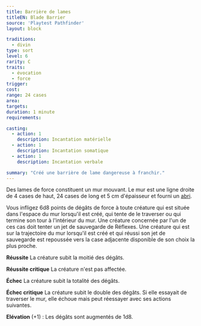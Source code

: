 ```yaml
---
title: Barrière de lames
titleEN: Blade Barrier
source: 'Playtest Pathfinder'
layout: block

traditions:
  - divin
type: sort
level: 6
rarity: C
traits:
  - évocation
  - force
trigger: 
cost: 
range: 24 cases
area: 
targets: 
duration: 1 minute
requirements: 

casting:
  - action: 1
    description: Incantation matérielle
  - action: 1
    description: Incantation somatique
  - action: 1
    description: Incantation verbale

summary: "Créé une barrière de lame dangereuse à franchir."
---
```

Des lames de force constituent un mur mouvant. Le mur est une ligne droite de 4 cases de haut, 24 cases de long et 5 cm d'épaisseur et fourni un [abri](//ch9-jouer-à-pathfinder/mouvement-et-positionnement.html#abri). 

Vous infligez 6d8 points de dégâts de force à toute créature qui est située dans l'espace du mur lorsqu'il est créé, qui tente de le traverser ou qui termine son tour à l'intérieur du mur. Une créature concernée par l'un de ces cas doit tenter un jet de sauvegarde de Réflexes. Une créature qui est sur la trajectoire du mur lorsqu'il est créé et qui réussi son jet de sauvegarde est repoussée vers la case adjacente disponible de son choix la plus proche.

**Réussite** La créature subit la moitié des dégâts.

**Réussite critique** La créature n'est pas affectée.

**Échec** La créature subit la totalité des dégâts.

**Échec critique** La créature subit le double des dégâts. Si elle essayait de traverser le mur, elle échoue mais peut réessayer avec ses actions suivantes.

**Elévation** (+1) : Les dégâts sont augmentés de 1d8.
